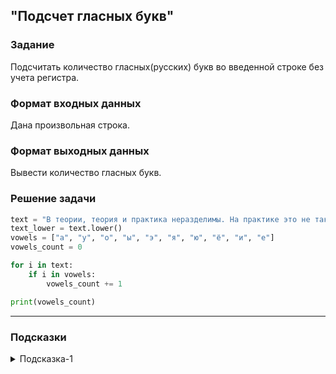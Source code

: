 ## "Подсчет гласных букв"

### Задание

Подсчитать количество гласных(русских) букв во введенной строке без учета регистра.

### Формат входных данных

Дана произвольная строка.

### Формат выходных данных

Вывести количество гласных букв.

### Решение задачи

```python
text = "В теории, теория и практика неразделимы. На практике это не так."
text_lower = text.lower()
vowels = ["а", "у", "о", "ы", "э", "я", "ю", "ё", "и", "е"]
vowels_count = 0

for i in text:
    if i in vowels:
        vowels_count += 1

print(vowels_count)
```

---

### Подсказки

<details>
<summary>Подсказка-1</summary>
Преобразуйте исходную строку к нижнему регистру воспользовавшись соответствующим методом.
</details>
